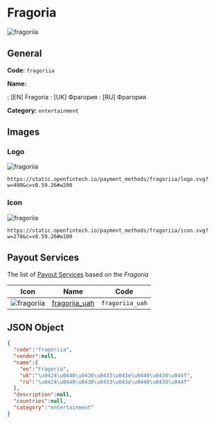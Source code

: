 
# Fragoria 
![fragoriia](https://static.openfintech.io/payment_methods/fragoriia/logo.svg?w=400&c=v0.59.26#w200)  

## General 
**Code:** `fragoriia` 
 
**Name:** 
 
:	[EN] Fragoria 
:	[UK] Фрагория 
:	[RU] Фрагория 
 
**Category:** `entertainment` 
 

## Images 

### Logo 
![fragoriia](https://static.openfintech.io/payment_methods/fragoriia/logo.svg?w=400&c=v0.59.26#w200)  

```
https://static.openfintech.io/payment_methods/fragoriia/logo.svg?w=400&c=v0.59.26#w200
```  

### Icon 
![fragoriia](https://static.openfintech.io/payment_methods/fragoriia/icon.svg?w=278&c=v0.59.26#w100)  

```
https://static.openfintech.io/payment_methods/fragoriia/icon.svg?w=278&c=v0.59.26#w100
```  

## Payout Services 
 
The list of [Payout Services](/payout-services/) based on the _Fragoria_ 

|Icon|Name|Code| 
|:---:|:---:|:---:| 
|![fragoriia](https://static.openfintech.io/payout_methods/fragoriia/icon.svg?w=278&c=v0.59.26#w40) |[fragoriia_uah](/payout-services/fragoriia_uah/)|`fragoriia_uah`| 
 

## JSON Object 

```json
{
  "code":"fragoriia",
  "vendor":null,
  "name":{
    "en":"Fragoria",
    "uk":"\u0424\u0440\u0430\u0433\u043e\u0440\u0438\u044f",
    "ru":"\u0424\u0440\u0430\u0433\u043e\u0440\u0438\u044f"
  },
  "description":null,
  "countries":null,
  "category":"entertainment"
}
```  
